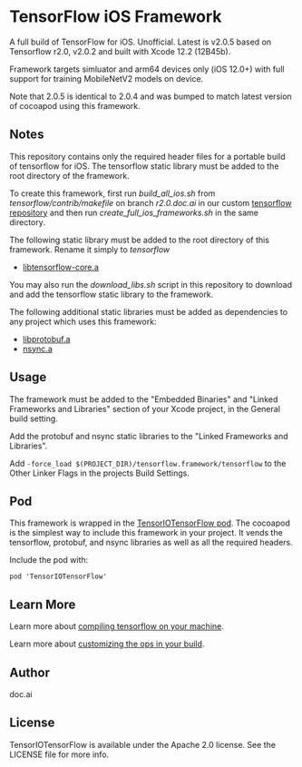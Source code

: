 # TensorFlow iOS Framework

A full build of TensorFlow for iOS. Unofficial. Latest is v2.0.5 based on Tensorflow r2.0, v2.0.2 and built with Xcode 12.2 (12B45b).

Framework targets simluator and arm64 devices only (iOS 12.0+) with full support for training MobileNetV2 models on device.

Note that 2.0.5 is identical to 2.0.4 and was bumped to match latest version of cocoapod using this framework. 

## Notes

This repository contains only the required header files for a portable build of tensorflow for iOS. The tensorflow static library must be added to the root directory of the framework.

To create this framework, first run *build_all_ios.sh* from *tensorflow/contrib/makefile* on branch *r2.0.doc.ai* in our custom [tensorflow repository](https://github.com/doc-ai/tensorflow/tree/r2.0.doc.ai) and then run *create_full_ios_frameworks.sh* in the same directory.

The following static library must be added to the root directory of this framework. Rename it simply to *tensorflow*

- [libtensorflow-core.a](https://storage.googleapis.com/tensorio-build/ios/release/2.0/xcodebuild/12B45b/tag/2.0.5/lib/libtensorflow-core.a)

You may also run the *download_libs.sh* script in this repository to download and add the tensorflow static library to the framework.

The following additional static libraries must be added as dependencies to any project which uses this framework:

- [libprotobuf.a](https://storage.googleapis.com/tensorio-build/ios/release/2.0/xcodebuild/12B45b/tag/2.0.5/lib/libprotobuf.a)
- [nsync.a](https://storage.googleapis.com/tensorio-build/ios/release/2.0/xcodebuild/12B45b/tag/2.0.5/lib/nsync.a)

## Usage

The framework must be added to the "Embedded Binaries" and "Linked Frameworks and Libraries" section of your Xcode project, in the General build setting.

Add the protobuf and nsync static libraries to the "Linked Frameworks and Libraries".

Add `-force_load $(PROJECT_DIR)/tensorflow.framework/tensorflow` to the Other Linker Flags in the projects Build Settings.

## Pod

This framework is wrapped in the [TensorIOTensorFlow pod](https://github.com/doc-ai/tensorio-tensorflow-ios). The cocoapod is the simplest way to include this framework in your project. It vends the tensorflow, protobuf, and nsync libraries as well as all the required headers.

Include the pod with:

```
pod 'TensorIOTensorFlow'
```

## Learn More

Learn more about [compiling tensorflow on your machine](https://github.com/doc-ai/tensorflow-ios-framework/wiki).

Learn more about [customizing the ops in your build](https://github.com/doc-ai/tensorflow-ios-framework/wiki/Add-and-Remove-Ops).

## Author

doc.ai

## License

TensorIOTensorFlow is available under the Apache 2.0 license. See the LICENSE file for more info.
